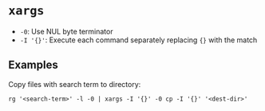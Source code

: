 # `xargs`

- `-0`: Use NUL byte terminator
- `-I '{}'`: Execute each command separately replacing `{}` with the match

## Examples

Copy files with search term to directory:

```
rg '<search-term>' -l -0 | xargs -I '{}' -0 cp -I '{}' '<dest-dir>'
```
